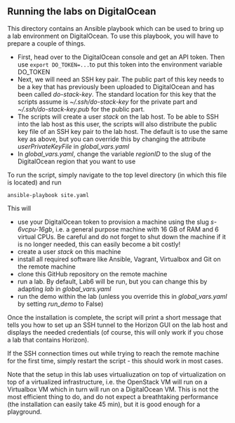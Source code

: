 Running the labs on DigitalOcean
--------------------------------------


This directory contains an Ansible playbook which can be used to bring up a lab environment on DigitalOcean. To use this playbook, you will have to prepare a couple of things.

* First, head over to the DigitalOcean console and get an API token. Then use `export DO_TOKEN=...`to put this token into the environment variable DO_TOKEN
* Next, we will need an SSH key pair. The public part of this key needs to be a key that has previously been uploaded to DigitalOcean and has been called *do-stack-key*. The standard location for this key that the scripts assume is *~/.ssh/do-stack-key* for the private part and *~/.ssh/do-stack-key.pub* for the public part.
* The scripts will create a user *stack* on the lab host. To be able to SSH into the lab host as this user, the scripts will also distribute the public key file of an SSH key pair to the lab host. The default is to use the same key as above, but you can override this by changing the attribute *userPrivateKeyFile* in *global_vars.yaml*
* In *global_vars.yaml*, change the variable *regionID* to the slug of the DigitalOcean region that you want to use


To run the script, simply navigate to the top level directory (in which this file is located) and run

``
ansible-playbook site.yaml
``

This will 

* use your DigitalOcean token to provision a machine using the slug *s-6vcpu-16gb*, i.e. a general purpose machine with 16 GB of RAM and 6 virtual CPUs. Be careful and do not forget to shut down the machine if it is no longer needed, this can easily become a bit costly!
* create a user *stack* on this machine
* install all required software like Ansible, Vagrant, Virtualbox and Git on the remote machine
* clone this GitHub repository on the remote machine
* run a lab. By default, Lab6 will be run, but you can change this by adapting *lab* in *global_vars.yaml*
* run the demo within the lab (unless you override this in *global_vars.yaml* by setting *run_demo* to False)

Once the installation is complete, the script will print a short message that tells you how to set up an SSH tunnel to the Horizon GUI on the lab host and displays the needed credentials (of course, this will only work if you chose a lab that contains Horizon).

If the SSH connection times out while trying to reach the remote machine for the first time, simply restart the script - this should work in most cases.

Note that the setup in this lab uses virtualiuzation on top of virtualization on top of a virtualized infrastructure, i.e. the OpenStack VM will run on a Virtualbox VM which in turn will run on a DigitalOcean VM. This is not the most efficient thing to do, and do not expect a breathtaking performance (the installation can easily take 45 min), but it is good enough for a playground.